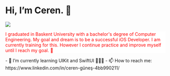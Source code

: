 # Hi, I’m Ceren. :wave:
![](https://media0.giphy.com/media/LaVp0AyqR5bGsC5Cbm/giphy.gif?cid=ecf05e47hn3t4ztcajsrsqcvxrnw5bjbatppvgcxt61r6mmj&ep=v1_gifs_search&rid=giphy.gif&ct=g)

<p style="color: red; background-color:white">
I graduated in Baskent University with a bachelor's degree of Computer Engineering. My goal and dream is to be a successful iOS Developer. I am currently training for this. However I continue practice and improve myself until I reach my goal. 💪
</p>
- 🌱 I’m currently learning UIKit and SwiftUI 👩🏻‍💻
- 📫 How to reach me: https://www.linkedin.com/in/ceren-güneş-4bb990211/

<!---
cerennnnn/cerennnnn is a ✨ special ✨ repository because its `README.md` (this file) appears on your GitHub profile.
You can click the Preview link to take a look at your changes.
--->
